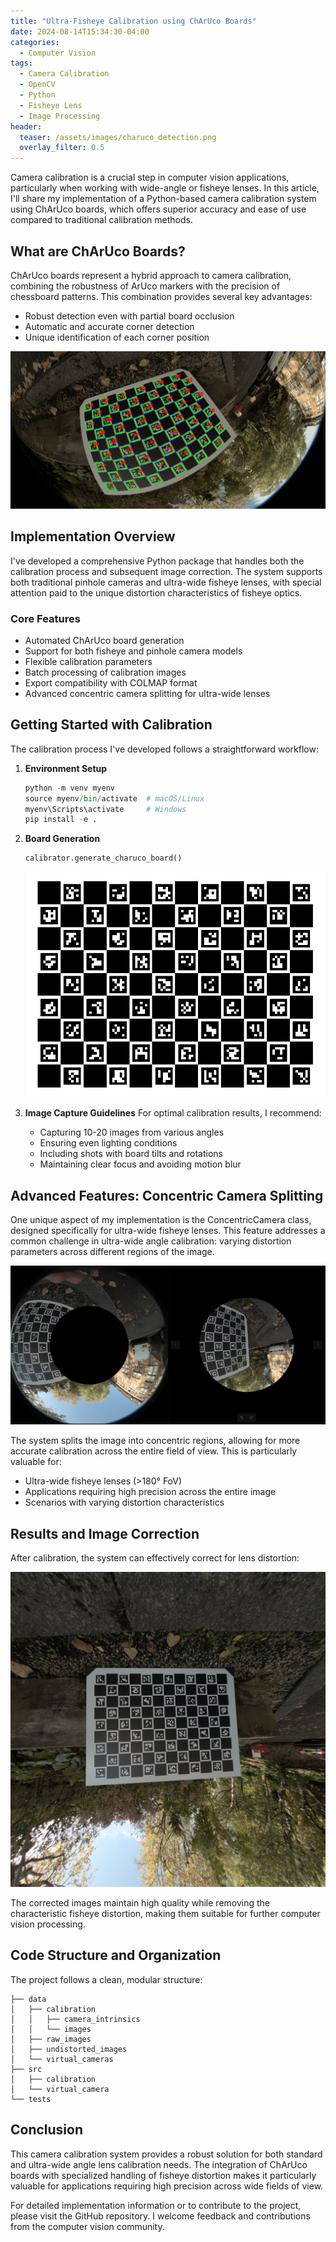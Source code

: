 ```yaml
---
title: "Ultra-Fisheye Calibration using ChArUco Boards"
date: 2024-08-14T15:34:30-04:00
categories:
  - Computer Vision
tags:
  - Camera Calibration
  - OpenCV
  - Python
  - Fisheye Lens
  - Image Processing
header:
  teaser: /assets/images/charuco_detection.png
  overlay_filter: 0.5
---
```


Camera calibration is a crucial step in computer vision applications, particularly when working with wide-angle or fisheye lenses. In this article, I'll share my implementation of a Python-based camera calibration system using ChArUco boards, which offers superior accuracy and ease of use compared to traditional calibration methods.

## What are ChArUco Boards?

ChArUco boards represent a hybrid approach to camera calibration, combining the robustness of ArUco markers with the precision of chessboard patterns. This combination provides several key advantages:

- Robust detection even with partial board occlusion
- Automatic and accurate corner detection
- Unique identification of each corner position

![ChArUco Board Detection Example](../assets/images/charuco_detection.png)

## Implementation Overview

I've developed a comprehensive Python package that handles both the calibration process and subsequent image correction. The system supports both traditional pinhole cameras and ultra-wide fisheye lenses, with special attention paid to the unique distortion characteristics of fisheye optics.

### Core Features

- Automated ChArUco board generation
- Support for both fisheye and pinhole camera models
- Flexible calibration parameters
- Batch processing of calibration images
- Export compatibility with COLMAP format
- Advanced concentric camera splitting for ultra-wide lenses

## Getting Started with Calibration

The calibration process I've developed follows a straightforward workflow:

1. **Environment Setup**
   ```python
   python -m venv myenv
   source myenv/bin/activate  # macOS/Linux
   myenv\Scripts\activate     # Windows
   pip install -e .
   ```

2. **Board Generation**
   ```python
   calibrator.generate_charuco_board()
   ```
   ![Generated ChArUco Board](../assets/images/charuco_board.png)

3. **Image Capture Guidelines**
   For optimal calibration results, I recommend:
   - Capturing 10-20 images from various angles
   - Ensuring even lighting conditions
   - Including shots with board tilts and rotations
   - Maintaining clear focus and avoiding motion blur

## Advanced Features: Concentric Camera Splitting

One unique aspect of my implementation is the ConcentricCamera class, designed specifically for ultra-wide fisheye lenses. This feature addresses a common challenge in ultra-wide angle calibration: varying distortion parameters across different regions of the image.

![Concentric Camera Splitting](../assets/images/virtual_cameras.png)

The system splits the image into concentric regions, allowing for more accurate calibration across the entire field of view. This is particularly valuable for:
- Ultra-wide fisheye lenses (>180° FoV)
- Applications requiring high precision across the entire image
- Scenarios with varying distortion characteristics

## Results and Image Correction

After calibration, the system can effectively correct for lens distortion:

![Undistorted Image Example](../assets/images/undistorted.jpg)

The corrected images maintain high quality while removing the characteristic fisheye distortion, making them suitable for further computer vision processing.

## Code Structure and Organization

The project follows a clean, modular structure:
```
├── data
│   ├── calibration
│   │   ├── camera_intrinsics
│   │   └── images
│   ├── raw_images
│   ├── undistorted_images
│   └── virtual_cameras
├── src
│   ├── calibration
│   └── virtual_camera
└── tests
```

## Conclusion

This camera calibration system provides a robust solution for both standard and ultra-wide angle lens calibration needs. The integration of ChArUco boards with specialized handling of fisheye distortion makes it particularly valuable for applications requiring high precision across wide fields of view.

For detailed implementation information or to contribute to the project, please visit the GitHub repository. I welcome feedback and contributions from the computer vision community.